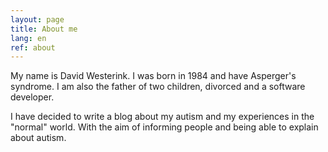 ```yaml
---
layout: page
title: About me
lang: en
ref: about
---
```

<p> My name is David Westerink. I was born in 1984 and have Asperger's syndrome. I am also the father of two children, divorced and a software developer. </p>
<p> I have decided to write a blog about my autism and my experiences in the "normal" world. With the aim of informing people and being able to explain about autism. </p>

